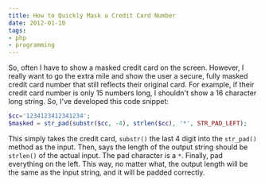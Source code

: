 ```yaml
---
title: How to Quickly Mask a Credit Card Number
date: 2012-01-10
tags:
- php
- programming
---
```

So, often I have to show a masked credit card on the screen.  However, I really want to go the extra mile and show the user a secure, fully masked credit card number that still reflects their original card.  For example, if their credit card number is only 15 numbers long, I shouldn't show a 16 character long string.  So, I've developed this code snippet:

<!--more-->

```php
$cc='1234123412341234';
$masked = str_pad(substr($cc, -4), strlen($cc), '*', STR_PAD_LEFT);
```

This simply takes the credit card, `substr()` the last 4 digit into the `str_pad()` method as the input.  Then, says the length of the output string should be `strlen()` of the actual input.  The pad character is a `*`.  Finally, pad everything on the left.  This way, no matter what, the output length will be the same as the input string, and it will be padded correctly.
